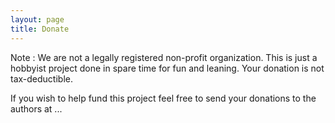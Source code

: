 ```yaml
---
layout: page
title: Donate
---
```


<p class="message">
Note : We are not a legally registered non-profit organization. This is just a hobbyist project done in spare time for fun and leaning. Your donation is not tax-deductible.
</p>

If you wish to help fund this project feel free to send your donations to the authors at ...


